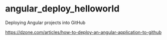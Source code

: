 # angular_deploy_helloworld
Deploying Angular projects into GitHub

https://dzone.com/articles/how-to-deploy-an-angular-application-to-github
